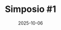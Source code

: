 ---
date: 2025-10-06
title: "Simposio #1"
cover: ../assets/images/2025-10-06/puerto_rico.jpg
players: [Filio, Lollo, Luca2, yifen9]
games:
  - name: "Puerto Rico"
    session_id: "2025-10-06-puerto-rico-1"
    photo: "/images/2025-10-06/puerto_rico.jpg"
    participants: [Filio, Lollo, Luca2, yifen9]
    ranks: [4, 2, 3, 1]
  - name: "NMBR 9"
    session_id: "2025-10-05-nmbr-9-1"
    photo: "/images/2025-10-06/nmbr_9.jpg"
    participants: [Filio, Lollo, Luca2, yifen9]
    ranks: [1, 2, 3, 4]
---